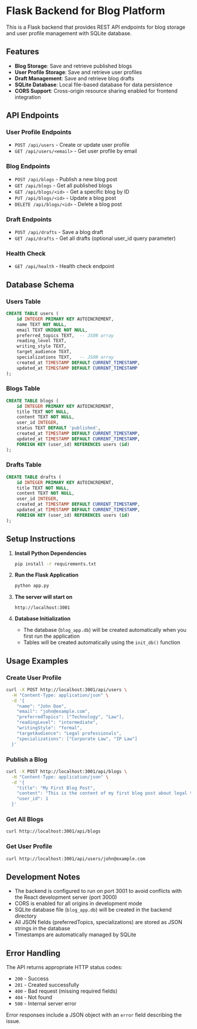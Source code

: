 # Flask Backend for Blog Platform

This is a Flask backend that provides REST API endpoints for blog storage and user profile management with SQLite database.

## Features

- **Blog Storage**: Save and retrieve published blogs
- **User Profile Storage**: Save and retrieve user profiles
- **Draft Management**: Save and retrieve blog drafts
- **SQLite Database**: Local file-based database for data persistence
- **CORS Support**: Cross-origin resource sharing enabled for frontend integration

## API Endpoints

### User Profile Endpoints

- `POST /api/users` - Create or update user profile
- `GET /api/users/<email>` - Get user profile by email

### Blog Endpoints

- `POST /api/blogs` - Publish a new blog post
- `GET /api/blogs` - Get all published blogs
- `GET /api/blogs/<id>` - Get a specific blog by ID
- `PUT /api/blogs/<id>` - Update a blog post
- `DELETE /api/blogs/<id>` - Delete a blog post

### Draft Endpoints

- `POST /api/drafts` - Save a blog draft
- `GET /api/drafts` - Get all drafts (optional user_id query parameter)

### Health Check

- `GET /api/health` - Health check endpoint

## Database Schema

### Users Table
```sql
CREATE TABLE users (
    id INTEGER PRIMARY KEY AUTOINCREMENT,
    name TEXT NOT NULL,
    email TEXT UNIQUE NOT NULL,
    preferred_topics TEXT,  -- JSON array
    reading_level TEXT,
    writing_style TEXT,
    target_audience TEXT,
    specializations TEXT,   -- JSON array
    created_at TIMESTAMP DEFAULT CURRENT_TIMESTAMP,
    updated_at TIMESTAMP DEFAULT CURRENT_TIMESTAMP
);
```

### Blogs Table
```sql
CREATE TABLE blogs (
    id INTEGER PRIMARY KEY AUTOINCREMENT,
    title TEXT NOT NULL,
    content TEXT NOT NULL,
    user_id INTEGER,
    status TEXT DEFAULT 'published',
    created_at TIMESTAMP DEFAULT CURRENT_TIMESTAMP,
    updated_at TIMESTAMP DEFAULT CURRENT_TIMESTAMP,
    FOREIGN KEY (user_id) REFERENCES users (id)
);
```

### Drafts Table
```sql
CREATE TABLE drafts (
    id INTEGER PRIMARY KEY AUTOINCREMENT,
    title TEXT NOT NULL,
    content TEXT NOT NULL,
    user_id INTEGER,
    created_at TIMESTAMP DEFAULT CURRENT_TIMESTAMP,
    updated_at TIMESTAMP DEFAULT CURRENT_TIMESTAMP,
    FOREIGN KEY (user_id) REFERENCES users (id)
);
```

## Setup Instructions

1. **Install Python Dependencies**
   ```bash
   pip install -r requirements.txt
   ```

2. **Run the Flask Application**
   ```bash
   python app.py
   ```

3. **The server will start on**
   ```
   http://localhost:3001
   ```

4. **Database Initialization**
   - The database (`blog_app.db`) will be created automatically when you first run the application
   - Tables will be created automatically using the `init_db()` function

## Usage Examples

### Create User Profile
```bash
curl -X POST http://localhost:3001/api/users \
  -H "Content-Type: application/json" \
  -d '{
    "name": "John Doe",
    "email": "john@example.com",
    "preferredTopics": ["Technology", "Law"],
    "readingLevel": "intermediate",
    "writingStyle": "formal",
    "targetAudience": "Legal professionals",
    "specializations": ["Corporate Law", "IP Law"]
  }'
```

### Publish a Blog
```bash
curl -X POST http://localhost:3001/api/blogs \
  -H "Content-Type: application/json" \
  -d '{
    "title": "My First Blog Post",
    "content": "This is the content of my first blog post about legal technology.",
    "user_id": 1
  }'
```

### Get All Blogs
```bash
curl http://localhost:3001/api/blogs
```

### Get User Profile
```bash
curl http://localhost:3001/api/users/john@example.com
```

## Development Notes

- The backend is configured to run on port 3001 to avoid conflicts with the React development server (port 3000)
- CORS is enabled for all origins in development mode
- SQLite database file (`blog_app.db`) will be created in the backend directory
- All JSON fields (preferredTopics, specializations) are stored as JSON strings in the database
- Timestamps are automatically managed by SQLite

## Error Handling

The API returns appropriate HTTP status codes:
- `200` - Success
- `201` - Created successfully
- `400` - Bad request (missing required fields)
- `404` - Not found
- `500` - Internal server error

Error responses include a JSON object with an `error` field describing the issue.